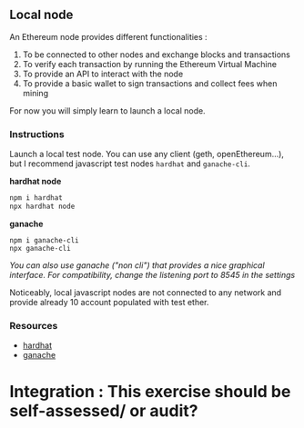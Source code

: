## Local node

An Ethereum node provides different functionalities :

1. To be connected to other nodes and exchange blocks and transactions
2. To verify each transaction by running the Ethereum Virtual Machine
3. To provide an API to interact with the node
4. To provide a basic wallet to sign transactions and collect fees when mining

For now you will simply learn to launch a local node.

### Instructions

Launch a local test node. You can use any client (geth, openEthereum...), but I recommend javascript test nodes `hardhat` and `ganache-cli`.

**hardhat node**

```sh
npm i hardhat
npx hardhat node
```

**ganache**

```
npm i ganache-cli
npx ganache-cli
```

*You can also use ganache ("non cli") that provides a nice graphical interface. For compatibility, change the listening port to 8545 in the settings*

Noticeably, local javascript nodes are not connected to any network and provide already 10 account populated with test ether.

### Resources

- [hardhat](https://hardhat.org)
- [ganache](https://www.trufflesuite.com/ganache)

# Integration : This exercise should be self-assessed/ or audit?
